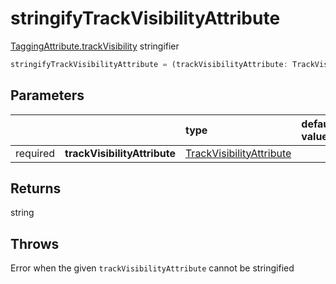 # stringifyTrackVisibilityAttribute

[TaggingAttribute.trackVisibility](/TODO) stringifier

```typescript
stringifyTrackVisibilityAttribute = (trackVisibilityAttribute: TrackVisibilityAttribute) => string
```  

## Parameters
|          |                              | type                              | default value
| :-:      | :--                          | :--                               | :--           
| required | **trackVisibilityAttribute** | [TrackVisibilityAttribute](/TODO) |

## Returns
string

## Throws
Error when the given `trackVisibilityAttribute` cannot be stringified
